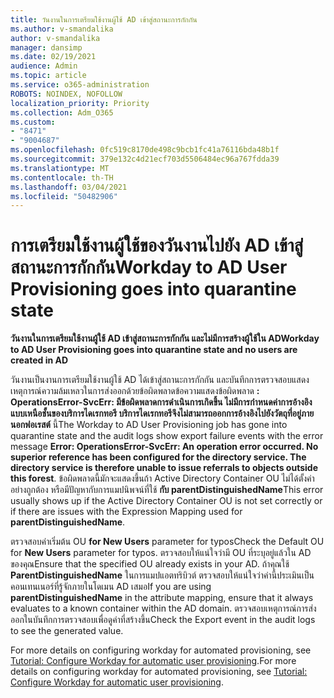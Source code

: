 ```yaml
---
title: วันงานในการเตรียมใช้งานผู้ใช้ AD เข้าสู่สถานะการกักกัน
ms.author: v-smandalika
author: v-smandalika
manager: dansimp
ms.date: 02/19/2021
audience: Admin
ms.topic: article
ms.service: o365-administration
ROBOTS: NOINDEX, NOFOLLOW
localization_priority: Priority
ms.collection: Adm_O365
ms.custom:
- "8471"
- "9004687"
ms.openlocfilehash: 0fc519c8170de498c9bcb1fc41a76116bda48b1f
ms.sourcegitcommit: 379e132c4d21ecf703d5506484ec96a767fdda39
ms.translationtype: MT
ms.contentlocale: th-TH
ms.lasthandoff: 03/04/2021
ms.locfileid: "50482906"
---
```

# <a name="workday-to-ad-user-provisioning-goes-into-quarantine-state"></a><span data-ttu-id="fe5ee-102">การเตรียมใช้งานผู้ใช้ของวันงานไปยัง AD เข้าสู่สถานะการกักกัน</span><span class="sxs-lookup"><span data-stu-id="fe5ee-102">Workday to AD User Provisioning goes into quarantine state</span></span>

<span data-ttu-id="fe5ee-103">**วันงานในการเตรียมใช้งานผู้ใช้ AD เข้าสู่สถานะการกักกัน และไม่มีการสร้างผู้ใช้ใน AD**</span><span class="sxs-lookup"><span data-stu-id="fe5ee-103">**Workday to AD User Provisioning goes into quarantine state and no users are created in AD**</span></span>

<span data-ttu-id="fe5ee-104">วันงานเป็นงานการเตรียมใช้งานผู้ใช้ AD ได้เข้าสู่สถานะการกักกัน และบันทึกการตรวจสอบแสดงเหตุการณ์ความล้มเหลวในการส่งออกด้วยข้อผิดพลาดข้อความแสดงข้อผิดพลาด **: OperationsError-SvcErr: มีข้อผิดพลาดการดําเนินการเกิดขึ้น ไม่มีการกําหนดค่าการอ้างอิงแบบเหนือชั้นของบริการไดเรกทอรี บริการไดเรกทอรีจึงไม่สามารถออกการอ้างอิงไปยังวัตถุที่อยู่ภายนอกฟอเรสต์** นี้</span><span class="sxs-lookup"><span data-stu-id="fe5ee-104">The Workday to AD User Provisioning job has gone into quarantine state and the audit logs show export failure events with the error message **Error: OperationsError-SvcErr: An operation error occurred. No superior reference has been configured for the directory service. The directory service is therefore unable to issue referrals to objects outside this forest**.</span></span> <span data-ttu-id="fe5ee-105">ข้อผิดพลาดนี้มักจะแสดงขึ้นถ้า Active Directory Container OU ไม่ได้ตั้งค่าอย่างถูกต้อง หรือมีปัญหากับการแมปนิพจน์ที่ใช้ **กับ parentDistinguishedName**</span><span class="sxs-lookup"><span data-stu-id="fe5ee-105">This error usually shows up if the Active Directory Container OU is not set correctly or if there are issues with the Expression Mapping used for **parentDistinguishedName**.</span></span>

<span data-ttu-id="fe5ee-106">ตรวจสอบค่าเริ่มต้น OU **for New Users** parameter for typos</span><span class="sxs-lookup"><span data-stu-id="fe5ee-106">Check the Default OU for **New Users** parameter for typos.</span></span> <span data-ttu-id="fe5ee-107">ตรวจสอบให้แน่ใจว่ามี OU ที่ระบุอยู่แล้วใน AD ของคุณ</span><span class="sxs-lookup"><span data-stu-id="fe5ee-107">Ensure that the specified OU already exists in your AD.</span></span> <span data-ttu-id="fe5ee-108">ถ้าคุณใช้ **ParentDistinguishedName** ในการแมปแอตทริบิวต์ ตรวจสอบให้แน่ใจว่าค่านี้ประเมินเป็นคอนเทนเนอร์ที่รู้จักภายในโดเมน AD เสมอ</span><span class="sxs-lookup"><span data-stu-id="fe5ee-108">If you are using **parentDistinguishedName** in the attribute mapping, ensure that it always evaluates to a known container within the AD domain.</span></span> <span data-ttu-id="fe5ee-109">ตรวจสอบเหตุการณ์การส่งออกในบันทึกการตรวจสอบเพื่อดูค่าที่สร้างขึ้น</span><span class="sxs-lookup"><span data-stu-id="fe5ee-109">Check the Export event in the audit logs to see the generated value.</span></span>

<span data-ttu-id="fe5ee-110">For more details on configuring workday for automated provisioning, see [Tutorial: Configure Workday for automatic user provisioning](https://docs.microsoft.com/azure/active-directory/saas-apps/workday-inbound-tutorial).</span><span class="sxs-lookup"><span data-stu-id="fe5ee-110">For more details on configuring workday for automated provisioning, see [Tutorial: Configure Workday for automatic user provisioning](https://docs.microsoft.com/azure/active-directory/saas-apps/workday-inbound-tutorial).</span></span>

